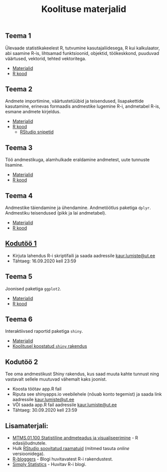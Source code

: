 ﻿---
layout: page
title: Koolituse materjalid
---


## Teema 1


Ülevaade statistikakeelest R, tutvumine kasutajaliidesega, R kui kalkulaator, abi saamine R-is, lihtsamad funktsioonid, objektid, töökeskkond, puuduvad väärtused, vektorid, tehted vektoritega. 
 
* [Materjalid](teema1)
* [R kood](https://github.com/Rkursus/tykliinikum/raw/master/_teema1/teema1_kood.R)


## Teema 2


Andmete importimine, väärtustetüübid ja teisendused, lisapakettide kasutamine, erinevas formaadis andmestike lugemine R-i, andmetabel R-is, esmane andmete kirjeldus.

* [Materjalid](teema2)
* [R kood](https://github.com/Rkursus/tykliinikum/raw/master/_teema2/teema2_kood.R)
	* [RStudio snipetid](https://github.com/Rkursus/tykliinikum/raw/master/RStudio_snippetid.txt)


## Teema 3


Töö andmestikuga, alamhulkade eraldamine andmetest, uute tunnuste lisamine. 

* [Materjalid](teema3)
* [R kood](https://github.com/Rkursus/tykliinikum/raw/master/_teema3/teema3_kood.R)


## Teema 4


Andmestike täiendamine ja ühendamine. Andmetöötlus paketiga `dplyr`. Andmestiku teisendused (pikk ja lai andmetabel).

* [Materjalid](teema4)
* [R kood](https://github.com/Rkursus/tykliinikum/raw/master/_teema4/teema4_kood.R)

## [Kodutöö 1](kodutoo1)

* Kirjuta lahendus R-i skriptifaili ja saada aadressile kaur.lumiste@ut.ee
* Tähtaeg: 16.09.2020 kell 23:59


## Teema 5

Joonised paketiga `ggplot2`.

* [Materjalid](teema5)
* [R kood](https://github.com/Rkursus/tykliinikum/raw/master/_teema5/teema5_kood.R)


## Teema 6

Interaktiivsed raportid paketiga `shiny`.

* [Materjalid](teema6)
* [Koolitusel koostatud `shiny` rakendus](https://github.com/Rkursus/tykliinikum/raw/master/_teema6/app.R)

## Kodutöö 2

Tee oma andmestikust Shiny rakendus, kus saad muuta kahte tunnust ning vastavalt sellele muutuvad vähemalt kaks joonist.

* Koosta töötav app.R fail 
* Riputa see shinyapps.io veebilehele (nõuab konto tegemist) ja saada link aadressile kaur.lumiste@ut.ee
* VÕI saada app.R fail aadressile kaur.lumiste@ut.ee
* Tähtaeg: 30.09.2020 kell 23:59

		
## Lisamaterjali:

* [MTMS.01.100 Statistiline andmeteadus ja visualiseerimine](https://andmeteadus.github.io/2019/) - R edasijõudnutele.
* Hulk [RStudio soovitatud raamatuid](https://rstudio.com/resources/books/) (mitmed tasuta _online_ versioonidega).
* [R-bloggers](https://www.r-bloggers.com/) - Blogi huvitavatest R-i rakendustest.
* [Simply Statistics](https://simplystatistics.org/) - Huvitav R-i blogi.

